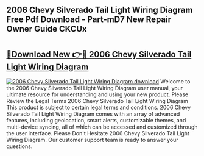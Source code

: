 ## 2006 Chevy Silverado Tail Light Wiring Diagram Free Pdf Download - Part-mD7 New Repair Owner Guide CKCUx

# <h2><a href="http://dfie0v.blite.top/?on=2006+Chevy+Silverado+Tail+Light+Wiring+Diagram">🔗Download New 👉🔴 2006 Chevy Silverado Tail Light Wiring Diagram</a></h2>

[![2006 Chevy Silverado Tail Light Wiring Diagram download](https://i.imgur.com/lujVjoI.png)](http://dfie0v.blite.top/?on=2006+Chevy+Silverado+Tail+Light+Wiring+Diagram)
Welcome to the 2006 Chevy Silverado Tail Light Wiring Diagram user manual, your ultimate resource for understanding and using your new product. Please Review the Legal Terms 2006 Chevy Silverado Tail Light Wiring Diagram This product is subject to certain legal terms and conditions. 2006 Chevy Silverado Tail Light Wiring Diagram comes with an array of advanced features, including geolocation, smart alerts, customizable themes, and multi-device syncing, all of which can be accessed and customized through the user interface. Please Don't Hesitate 2006 Chevy Silverado Tail Light Wiring Diagram. Our customer support team is ready to answer your questions.
